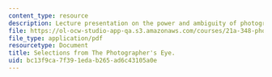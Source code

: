 ```yaml
---
content_type: resource
description: Lecture presentation on the power and ambiguity of photography.
file: https://ol-ocw-studio-app-qa.s3.amazonaws.com/courses/21a-348-photography-and-truth-spring-2008/bc13f9ca7f391edab265ad6c43105a0e_MIT21A_348S08_szarkowski.pdf
file_type: application/pdf
resourcetype: Document
title: Selections from The Photographer's Eye.
uid: bc13f9ca-7f39-1eda-b265-ad6c43105a0e
---
```

